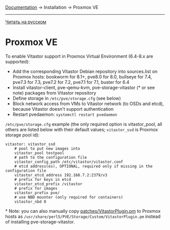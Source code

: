 [Documentation](../../README.md#documentation) → Installation → Proxmox VE

-----

[Читать на русском](proxmox.ru.md)

# Proxmox VE

To enable Vitastor support in Proxmox Virtual Environment (6.4-8.x are supported):

- Add the corresponding Vitastor Debian repository into sources.list on Proxmox hosts:
  bookworm for 8.1+, pve8.0 for 8.0, bullseye for 7.4, pve7.3 for 7.3, pve7.2 for 7.2, pve7.1 for 7.1, buster for 6.4
- Install vitastor-client, pve-qemu-kvm, pve-storage-vitastor (* or see note) packages from Vitastor repository
- Define storage in `/etc/pve/storage.cfg` (see below)
- Block network access from VMs to Vitastor network (to OSDs and etcd),
  because Vitastor doesn't support authentication
- Restart pvedaemon: `systemctl restart pvedaemon`

`/etc/pve/storage.cfg` example (the only required option is vitastor_pool, all others
are listed below with their default values; `vitastor_ssd` is Proxmox storage pool id):

```
vitastor: vitastor_ssd
    # pool to put new images into
    vitastor_pool testpool
    # path to the configuration file
    vitastor_config_path /etc/vitastor/vitastor.conf
    # etcd address(es), OPTIONAL, required only if missing in the configuration file
    vitastor_etcd_address 192.168.7.2:2379/v3
    # prefix for keys in etcd
    vitastor_etcd_prefix /vitastor
    # prefix for images
    vitastor_prefix pve/
    # use NBD mounter (only required for containers)
    vitastor_nbd 0
```

\* Note: you can also manually copy [patches/VitastorPlugin.pm](../../patches/VitastorPlugin.pm) to Proxmox hosts
as `/usr/share/perl5/PVE/Storage/Custom/VitastorPlugin.pm` instead of installing pve-storage-vitastor.
